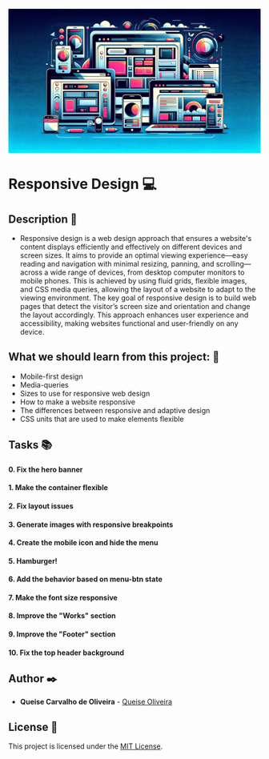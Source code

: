 ![responsive_design](https://github.com/Qcarvalhooliveira/holbertonschool-web_front_end/blob/master/responsive_design/image/responsive_design.png)

# **Responsive Design** :computer:

## **Description** :speech_balloon:

* Responsive design is a web design approach that ensures a website's content displays efficiently and effectively on different devices and screen sizes. It aims to provide an optimal viewing experience—easy reading and navigation with minimal resizing, panning, and scrolling—across a wide range of devices, from desktop computer monitors to mobile phones. This is achieved by using fluid grids, flexible images, and CSS media queries, allowing the layout of a website to adapt to the viewing environment. The key goal of responsive design is to build web pages that detect the visitor’s screen size and orientation and change the layout accordingly. This approach enhances user experience and accessibility, making websites functional and user-friendly on any device.

## **What we should learn from this project:** :bookmark_tabs:

* Mobile-first design
* Media-queries
* Sizes to use for responsive web design
* How to make a website responsive
* The differences between responsive and adaptive design
* CSS units that are used to make elements flexible

## **Tasks** :books:

#### **0. Fix the hero banner**

#### **1. Make the container flexible**

#### **2. Fix layout issues**

#### **3. Generate images with responsive breakpoints**

#### **4. Create the mobile icon and hide the menu**

#### **5. Hamburger!**

#### **6. Add the behavior based on menu-btn state**

#### **7. Make the font size responsive**

#### **8. Improve the "Works" section**

#### **9. Improve the "Footer" section**

#### **10. Fix the top header background**


## **Author** :black_nib:

* **Queise Carvalho de Oliveira** - [Queise Oliveira](https://github.com/Qcarvalhooliveira)


## License :page_with_curl:
This project is licensed under the [MIT License](https://opensource.org/license/mit/).